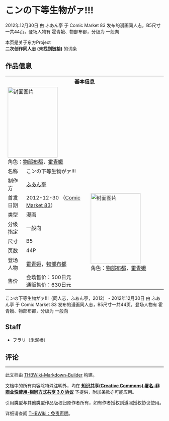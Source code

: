 # こンの下等生物がァ!!!

<!-- source html: G:\repos\THBWiki-Markdown-Builder\THBWikiMarkdown\Temp\main\8\8f\ns0%3A%E3%81%93%E3%83%B3%E3%81%AE%E4%B8%8B%E7%AD%89%E7%94%9F%E7%89%A9%E3%81%8C%E3%82%A1%21%21%21.html -->

2012年12月30日 由 ふあん亭 于 Comic Market 83 发布的漫画同人志，B5尺寸一共44页，登场人物有 霍青娥、物部布都，分级为 一般向

本页是关于东方Project  
 **二次创作同人志 (未找到链接)** 的词条

## 作品信息

<table><tbody><tr><th colspan="3">基本信息</th></tr><tr><td class="cover-artwork-mobile" colspan="2"><a href="./文件-こンの下等生物がァ!!!封面.jpg.md" class="image" title="封面图片"><img alt="封面图片" src="https://upload.thwiki.cc/thumb/a/ab/%E3%81%93%E3%83%B3%E3%81%AE%E4%B8%8B%E7%AD%89%E7%94%9F%E7%89%A9%E3%81%8C%E3%82%A1%21%21%21%E5%B0%81%E9%9D%A2.jpg/158px-%E3%81%93%E3%83%B3%E3%81%AE%E4%B8%8B%E7%AD%89%E7%94%9F%E7%89%A9%E3%81%8C%E3%82%A1%21%21%21%E5%B0%81%E9%9D%A2.jpg" decoding="async" loading="lazy" width="158" height="224" srcset="https://upload.thwiki.cc/thumb/a/ab/%E3%81%93%E3%83%B3%E3%81%AE%E4%B8%8B%E7%AD%89%E7%94%9F%E7%89%A9%E3%81%8C%E3%82%A1%21%21%21%E5%B0%81%E9%9D%A2.jpg/237px-%E3%81%93%E3%83%B3%E3%81%AE%E4%B8%8B%E7%AD%89%E7%94%9F%E7%89%A9%E3%81%8C%E3%82%A1%21%21%21%E5%B0%81%E9%9D%A2.jpg 1.5x, https://upload.thwiki.cc/thumb/a/ab/%E3%81%93%E3%83%B3%E3%81%AE%E4%B8%8B%E7%AD%89%E7%94%9F%E7%89%A9%E3%81%8C%E3%82%A1%21%21%21%E5%B0%81%E9%9D%A2.jpg/316px-%E3%81%93%E3%83%B3%E3%81%AE%E4%B8%8B%E7%AD%89%E7%94%9F%E7%89%A9%E3%81%8C%E3%82%A1%21%21%21%E5%B0%81%E9%9D%A2.jpg 2x" data-file-width="1280" data-file-height="1814"></a><div class="cover-char">角色：<a href="./物部布都.md" title="物部布都">物部布都</a>，<a href="./霍青娥.md" title="霍青娥">霍青娥</a></div></td>
</tr><tr><td class="label">名称</td><td colspan="2"> こンの下等生物がァ!!! </td></tr><tr><td class="label">制作方</td><td><a href="./ふあん亭.md" title="ふあん亭">ふあん亭</a></td><td class="cover-artwork" rowspan="8" style="min-width:224px;"><a href="./文件-こンの下等生物がァ!!!封面.jpg.md" class="image" title="封面图片"><img alt="封面图片" src="https://upload.thwiki.cc/thumb/a/ab/%E3%81%93%E3%83%B3%E3%81%AE%E4%B8%8B%E7%AD%89%E7%94%9F%E7%89%A9%E3%81%8C%E3%82%A1%21%21%21%E5%B0%81%E9%9D%A2.jpg/158px-%E3%81%93%E3%83%B3%E3%81%AE%E4%B8%8B%E7%AD%89%E7%94%9F%E7%89%A9%E3%81%8C%E3%82%A1%21%21%21%E5%B0%81%E9%9D%A2.jpg" decoding="async" loading="lazy" width="158" height="224" srcset="https://upload.thwiki.cc/thumb/a/ab/%E3%81%93%E3%83%B3%E3%81%AE%E4%B8%8B%E7%AD%89%E7%94%9F%E7%89%A9%E3%81%8C%E3%82%A1%21%21%21%E5%B0%81%E9%9D%A2.jpg/237px-%E3%81%93%E3%83%B3%E3%81%AE%E4%B8%8B%E7%AD%89%E7%94%9F%E7%89%A9%E3%81%8C%E3%82%A1%21%21%21%E5%B0%81%E9%9D%A2.jpg 1.5x, https://upload.thwiki.cc/thumb/a/ab/%E3%81%93%E3%83%B3%E3%81%AE%E4%B8%8B%E7%AD%89%E7%94%9F%E7%89%A9%E3%81%8C%E3%82%A1%21%21%21%E5%B0%81%E9%9D%A2.jpg/316px-%E3%81%93%E3%83%B3%E3%81%AE%E4%B8%8B%E7%AD%89%E7%94%9F%E7%89%A9%E3%81%8C%E3%82%A1%21%21%21%E5%B0%81%E9%9D%A2.jpg 2x" data-file-width="1280" data-file-height="1814"></a><div class="cover-char">角色：<a href="./物部布都.md" title="物部布都">物部布都</a>，<a href="./霍青娥.md" title="霍青娥">霍青娥</a></div></td>
</tr><tr><td class="label">首发日期</td><td>2012-12-30&#160;（<a href="/展会作品列表?e=Comic+Market%2383">Comic Market 83</a>）</td></tr><tr><td class="label">类型</td><td>漫画</td></tr><tr><td class="label">分级指定</td><td>一般向</td></tr><tr><td class="label">尺寸</td><td>B5</td></tr><tr><td class="label">页数</td><td>44P</td></tr><tr><td class="label">登场人物</td><td><a href="./霍青娥.md" title="霍青娥">霍青娥</a>，<a href="./物部布都.md" title="物部布都">物部布都</a></td></tr><tr><td class="label">售价</td><td>会场售价：500日元<br>通贩售价：630日元</td></tr></tbody></table>

こンの下等生物がァ!!!（同人志，ふあん亭，2012） - 2012年12月30日 由 ふあん亭 于 Comic Market 83 发布的漫画同人志，B5尺寸一共44页，登场人物有 霍青娥、物部布都，分级为 一般向

## Staff
- フラリ（米泥棒）


## 评论




---

此文档由 [THBWiki-Markdown-Builder](https://github.com/Delsin-Yu/THBWiki-Markdown-Builder) 构建。

文档中的所有内容除特殊注明外，均在 [**知识共享(Creative Commons) 署名-非商业性使用-相同方式共享 3.0 协议**](https://creativecommons.org/licenses/by-sa/3.0/deed.zh-hans) 下提供，附加条款亦可能应用。

引用类型与其他类型作品版权归原作者所有，如有作者授权则遵照授权协议使用。

详细请查阅 [THBWiki：免责声明](https://thbwiki.cc/THBWiki:%E5%85%8D%E8%B4%A3%E5%A3%B0%E6%98%8E)。

